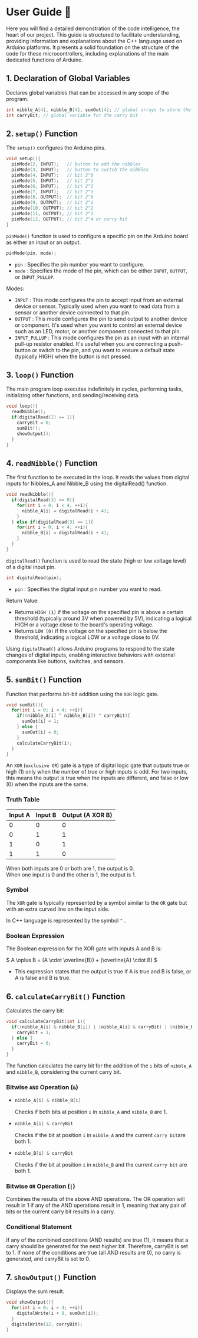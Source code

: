 # User Guide 👤

Here you will find a detailed demonstration of the code intelligence, the heart of our project. This guide is structured to facilitate understanding, providing information and explanations about the C++ language used on Arduino platforms. It presents a solid foundation on the structure of the code for these microcontrollers, including explanations of the main dedicated functions of Arduino.

## 1. Declaration of Global Variables
Declares global variables that can be accessed in any scope of the program.
```cpp
int nibble_A[4], nibble_B[4], sumOut[4]; // global arrays to store the nibbles and the sum Output
int carryBit; // global variable for the carry bit
```

## 2. `setup()` Function
The `setup()` configures the Arduino pins.  

```cpp
void setup(){
  pinMode(2, INPUT);   // button to add the nibbles
  pinMode(3, INPUT);   // button to switch the nibbles
  pinMode(4, INPUT);   // bit 2^0
  pinMode(5, INPUT);   // bit 2^1
  pinMode(6, INPUT);   // bit 2^2
  pinMode(7, INPUT);   // bit 2^3
  pinMode(8, OUTPUT);  // bit 2^0
  pinMode(9, OUTPUT);  // bit 2^1
  pinMode(10, OUTPUT); // bit 2^2
  pinMode(11, OUTPUT); // bit 2^3
  pinMode(12, OUTPUT); // bit 2^4 or carry bit
}
```
`pinMode()` function is used to configure a specific pin on the Arduino board as either an input or an output.

```cpp
pinMode(pin, mode);
```

* `pin` : Specifies the pin number you want to configure.
* `mode` : Specifies the mode of the pin, which can be either  `INPUT`, `OUTPUT`, or `INPUT_PULLUP`.  

Modes:

* `INPUT` : This mode configures the pin to accept input from an external device or sensor. Typically used when you want to read data from a sensor or another device connected to that pin.
* `OUTPUT` : This mode configures the pin to send output to another device or component. It's used when you want to control an external device such as an LED, motor, or another component connected to that pin.
* `INPUT_PULLUP` : This mode configures the pin as an input with an internal pull-up resistor enabled. It's useful when you are connecting a push-button or switch to the pin, and you want to ensure a default state (typically HIGH) when the button is not pressed.

## 3. `loop()` Function
The main program loop executes indefinitely in cycles, performing tasks, initializing other functions, and sending/receiving data.
```cpp
void loop(){
  readNibble();
  if(digitalRead(2) == 1){
    carryBit = 0;
    sumBit();
    showOutput();
  }
}
```
## 4. `readNibble()` Function
The first function to be executed in the loop. It reads the values from digital inputs for Nibbles_A and Nibble_B using the digitalRead() function.

```cpp
void readNibble(){
  if(digitalRead(3) == 0){
    for(int i = 0; i < 4; ++i){
      nibble_A[i] = digitalRead(i + 4);
    }    
  } else if(digitalRead(3) == 1){
    for(int i = 0; i < 4; ++i){
      nibble_B[i] = digitalRead(i + 4);
    }        
  }
}
```
`digitalRead()` function is used to read the state (high or low voltage level) of a digital input pin.

```cpp
int digitalRead(pin);
```
* `pin` : Specifies the digital input pin number you want to read.

Return Value:
* Returns `HIGH (1)` if the voltage on the specified pin is above a certain threshold (typically around 3V when powered by 5V), indicating a logical HIGH or a voltage close to the board's operating voltage.
* Returns `LOW (0)` if the voltage on the specified pin is below the threshold, indicating a logical LOW or a voltage close to 0V.

Using `digitalRead()` allows Arduino programs to respond to the state changes of digital inputs, enabling interactive behaviors with external components like buttons, switches, and sensors.

## 5. `sumBit()` Function
Function that performs bit-bit addition using the `XOR` logic gate.

```cpp
void sumBit(){
  for(int i = 0; i < 4; ++i){
    if((nibble_A[i] ^ nibble_B[i]) ^ carryBit){
      sumOut[i] = 1;
    } else {
      sumOut[i] = 0;
    }
    calculateCarryBit(i);
  }
}
```

An `XOR` (`exclusive OR`) gate is a type of digital logic gate that outputs true or high (1) only when the number of true or high inputs is odd. For two inputs, this means the output is true when the inputs are different, and false or low (0) when the inputs are the same. 

### Truth Table

| Input A | Input B | Output (A XOR B) |
|---------|---------|------------------|
|    0    |    0    |        0         |
|    0    |    1    |        1         |
|    1    |    0    |        1         |
|    1    |    1    |        0         |

When both inputs are 0 or both are 1, the output is 0.  
When one input is 0 and the other is 1, the output is 1.

### Symbol

The `XOR` gate is typically represented by a symbol similar to the `OR` gate but with an extra curved line on the input side. 

In C++ language is represented by the symbol `^` .

### Boolean Expression

The Boolean expression for the XOR gate with inputs A and B is:

$ A \oplus B = (A \cdot \overline{B}) + (\overline{A} \cdot B) $

- This expression states that the output is true if A is true and B is false, or A is false and B is true.


## 6. `calculateCarryBit()` Function
Calculates the carry bit:
```cpp
void calculateCarryBit(int i){
  if((nibble_A[i] & nibble_B[i]) | (nibble_A[i] & carryBit) | (nibble_B[i] & carryBit)){
    carryBit = 1;
  } else {
    carryBit = 0;
  }
}
```

The function calculates the carry bit for the addition of the `i` bits of `nibble_A` and `nibble_B`, considering the current carry bit.

### Bitwise `AND` Operation (`&`)
* 
  ```cpp
  nibble_A[i] & nibble_B[i]
  ``` 

  Checks if both bits at position `i` in `nibble_A` and `nibble_B` are 1.

*  
  ```cpp
  nibble_A[i] & carryBit
  ```
  Checks if the bit at position `i` in `nibble_A` and the current `carry bit`are both 1.

* 
  ```cpp
  nibble_B[i] & carryBit
  ``` 
  Checks if the bit at position `i` in `nibble_B` and the current `carry bit` are both 1.

### Bitwise `OR` Operation (`|`)
Combines the results of the above AND operations. The OR operation will result in 1 if any of the AND operations result in 1, meaning that any pair of bits or the current carry bit results in a carry.  

### Conditional Statement
If any of the combined conditions (AND results) are true (1), it means that a carry should be generated for the next higher bit. Therefore, carryBit is set to 1.
If none of the conditions are true (all AND results are 0), no carry is generated, and carryBit is set to 0.

## 7. `showOutput()` Function
Displays the sum result.
```cpp
void showOutput(){
  for(int i = 0; i < 4; ++i){
    digitalWrite(i + 8, sumOut[i]);
  }    
  digitalWrite(12, carryBit);
}
```